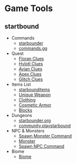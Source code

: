 # Game Tools

## startbound

* Commands
  * [starbounder](https://starbounder.org/Commands)
  * [commands.gg](https://commands.gg/starbound) 
* Quest
  * [Floran Clues](https://starbounder.org/Find_Clues_to_Locate_the_Floran_Artifact)
  * [Hylotl Clues](https://starbounder.org/Find_Clues_to_Locate_the_Hylotl_Artifact)
  * [Avian Clues](https://starbounder.org/Find_Clues_to_Locate_the_Avian_Artifact)
  * [Apex Clues](https://starbounder.org/Find_Clues_to_Locate_the_Apex_Artifact)
  * [Glitch Clues](https://starbounder.org/Find_Clues_to_Locate_the_Glitch_Artifact)
* Items List
  * [starbounditems](https://starbounditems.com/)
  * [Unique Weapon](https://starbounder.org/Unique_Weapon)
  * [Clothing](https://starbounder.org/Clothing)
  * [Cosmetic Armor](https://starbounder.org/Cosmetic_Armor)
  * [Blocks](https://starbounder.org/Blocks)
 * Dungeons
   * [starbounder.org](https://starbounder.org/Dungeon_IDs)
   * [community.playstarbound](https://community.playstarbound.com/threads/dungeon-and-village-id-assistance.137210/ "POST Ultimo comentario")
 * NPC & Monsters
   * [Spawn Monster Command](https://starbounder.org/Spawn_Monster_Command)
   * [Monster](https://starbounder.org/Monster)
   * [Spawn NPC Command](https://starbounder.org/Spawn_NPC_Command)
 * Biome
   * [Biome](https://starbounder.org/Biome)  
